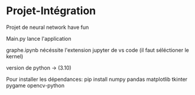 # Projet-Intégration
Projet de neural network have fun



Main.py lance l'application


graphe.ipynb nécéssite l'extension jupyter de vs code (il faut séléctioner le kernel)

version de python -> (3.10)

Pour installer les dépendances:
    pip install numpy pandas matplotlib tkinter pygame opencv-python